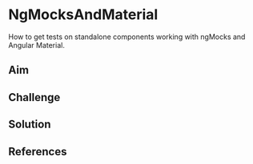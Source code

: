 # NgMocksAndMaterial

How to get tests on standalone components working with ngMocks and Angular Material.

## Aim

## Challenge

## Solution


## References
